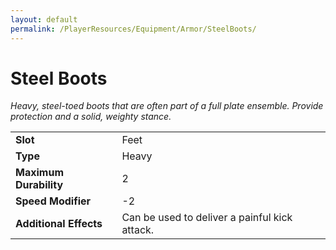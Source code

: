 ```yaml
---
layout: default
permalink: /PlayerResources/Equipment/Armor/SteelBoots/
---
```

# Steel Boots
*Heavy, steel-toed boots that are often part of a full plate ensemble. Provide protection and a solid, weighty stance.*

| | |
| :--------------------- | :------------------------------------------------------ |
| **Slot** | Feet |
| **Type** | Heavy |
| **Maximum Durability** | 2 |
| **Speed Modifier** | -2 |
| **Additional Effects** | Can be used to deliver a painful kick attack. |
